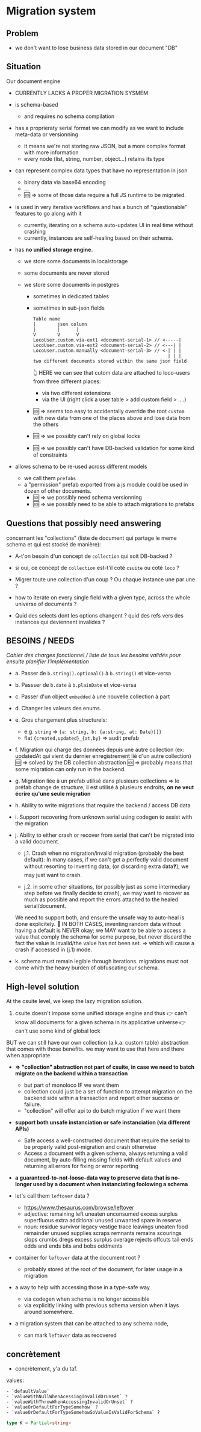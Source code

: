 # Migration system

## Problem

-   we don't want to lose business data stored in our document "DB"

## Situation

Our document engine

-   CURRENTLY LACKS A PROPER MIGRATION SYSMEM

-   is schema-based

    -   and requires no schema compilation

-   has a proprieraty serial format we can modify as we want to include meta-data or versionning

    -   it means we're not storing raw JSON, but a more complex format with more information
    -   every node (list, string, number, object...) retains its type

-   can represent complex data types that have no representation in json

    -   binary data via base64 encoding
    -   ...
    -   🆘 => some of those data require a full JS runtime to be migrated.

-   is used in very iterative workflows and has a bunch of "questionable" features to go along with it

    -   currently, iterating on a schema auto-updates UI in real time without crashing
    -   currently, instances are self-healing based on their schema.

-   has **no unified storage engine.**

    -   we store some documents in localstorage
    -   some documents are never stored
    -   we store some documents in postgres

        -   sometimes in dedicated tables
        -   sometimes in sub-json fields

            ```
            Table name
            |        json column
            |        |      |
            V        V      V
            LocoUser.custom.via-ext1 <document-serial-1> // <-----|
            LocoUser.custom.via-ext2 <document-serial-2> // <---| |
            LocoUser.custom.manually <document-serial-3> // <-| | |
                                                              | | |
            two different documents stored within the same json field
            ```

            👆 HERE we can see that cutom data are attached to loco-users from three different places:

            -   via two different extensions
            -   via the UI (right click a user table > add custom field > ....)

        -   🆘 => seems too easy to accidentally override the root `custom` with new data from one of the places above and lose data from the others
        -   🆘 => we possibly can't rely on global locks
        -   🆘 => we possibly can't have DB-backed validation for some kind of constraints

-   allows schema to be re-used across different models
    -   we call them `prefabs`
    -   a "permission" prefab exported from a js module could be used in dozen of other documents.
        -   🆘 => we possibly need schema versionning
        -   🆘 => we possibly need to be able to attach migrations to prefabs

## Questions that possibly need answering

concernant les "collections" (liste de document qui partage le meme schema et qui est stocké de manière):

-   A-t'on besoin d'un concept de `collection` qui soit DB-backed ?
-   si oui, ce concept de `collection` est-t'il coté `csuite` ou coté `loco` ?
-   Migrer toute une collection d'un coup ? Ou chaque instance une par une ?

-   how to iterate on every single field with a given type, across the whole universe of documents ?
-   Quid des selects dont les options changent ? quid des refs vers des instances qui deviennent invalides ?

## BESOINS / NEEDS

_Cahier des charges fonctionnel / liste de tous les besoins validés pour ensuite planifier l'implémentation_

-   a. Passer de `b.string().optional()` à `b.string()` et vice-versa

-   b. Passser de `b.date` à `b.plainDate` et vice-versa

-   c. Passer d'un object `embedded` à une nouvelle collection à part

-   d. Changer les valeurs des enums.

-   e. Gros changement plus structurels:

    -   e.g. `string` => `{a: string, b: {a:string, at: Date}[]}`
    -   flat `{created,updated}_{at,by}` => audit prefab

-   f. Migration qui charge des données depuis une autre collection
    (ex: updatedAt qui vient du dernier enregistrement lié d'un autre collection)
    🆘 => solved by the DB collection abstraction
    🆘 => probably means that some migration can only run in the backend.

-   g. Migration liée à un prefab utilisé dans plusieurs collections
    => le préfab change de structure, il est utilisé à plusieurs endroits,
    **on ne veut écrire qu'une seule migration**

-   h. Ability to write migrations that require the backend / access DB data

-   i. Support recovering from unknown serial using codegen to assist with the migration

-   j. Ability to either crash or recover from serial that can't be migrated into a valid document.

    -   j.1. Crash when no migration/invalid migration (probably the best default):
        In many cases, if we can't get a perfectly valid document without resorting to inventing data,
        (or discarding extra data❓), we may just want to crash.

    -   j.2. in some other situations, (or possibly just as some intermediary step before we finally decide to crash),
        we may want to recover as much as possible and report the errors attached to the healed serial/document.

    We need to support both, and ensure the unsafe way to auto-heal is done explicitely.
    🔶 IN BOTH CASES, inventing random data without having a default is NEVER okay;
    we MAY want to be able to access a value that comply the schema for some purpose, but never discard the fact
    the value is invalid/the value has not been set. => which will cause a crash if accessed in (j.1) mode.

-   k. schema must remain legible through iterations. migrations must not come whith the heavy burden of obfuscating
    our schema.

<!-- 👆👆👆👆👆👆👆👆👆👆👆👆👆👆👆👆👆👆👆👆👆👆👆👆👆👆👆👆👆👆👆👆👆👆👆👆👆👆👆👆👆👆👆👆👆👆👆👆👆👆 -->

## High-level solution

At the csuite level, we keep the lazy migration solution.

1. csuite doesn't impose some unified storage engine and thus
   👉 can't know all documents for a given schema in its applicative universe
   👉 can't use some kind of global lock

BUT we can still have our own collection (a.k.a. custom table) abstraction that comes with those benefits.
we may want to use that here and there when appropriate

-   **=> "collection" abstraction not part of csuite, in case we need to batch migrate on the backend within a transaction**

    -   but part of monoloco IF we want them
    -   collection could just be a set of function to attempt migration
        on the backend side within a transaction and report either success or failure.
    -   "collection" will offer api to do batch migration if we want them

-   **support both unsafe instanciation or safe instanciation (via different APIs)**

    -   Safe access a well-constructed document that require the serial to be properly valid post-migration
        and crash otherwise
    -   Access a document with a given schema, always returning a valid document, by auto-filling missing fields
        with default values and returning all errors for fixing or error reporting

-   **a guaranteed-to-not-loose-data way to preserve data that is no-longer used by a document when instanciating foolowing a schema**

-   let's call them `leftover` data ?

    -   https://www.thesaurus.com/browse/leftover
    -   adjective: remaining left uneaten unconsumed excess surplus superfluous extra additional unused unwanted spare in reserve
    -   noun: residue survivor legacy vestige trace leavings uneaten food remainder unused supplies scraps remnants remains scourings
        slops crumbs dregs excess surplus overage rejects offcuts tail ends odds and ends bits and bobs oddments

-   container for `leftover` data at the document root ?

    -   probably stored at the root of the document, for later usage in a migration

-   a way to help with accessing those in a type-safe way

    -   via codegen when schema is no longer accessible
    -   via explicitly linking with previous schema version when it lays around somewhere.

-   a migration system that can be attached to any schema node,
    -   can mark `leftover` data as recovered

## concrètement

-   concrètement, y'a du taf.

values:

    - `defaultValue`
    - `valueWithNullWhenAcessingInvalidOrUnset` ?
    - `valueWithThrowWhenAccessingInvalidOrUnset` ?
    - `valueOrDefaultForTypeSomehow` ?
    - `valueOrDefaultForTypeSomehowSoValueIsValidForSchema` ?

```ts
type K = Partial<string>
```

